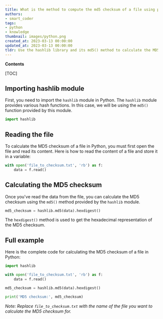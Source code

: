```yaml
---
title: What is the method to compute the md5 checksum of a file using python?
authors:
- smart_coder
tags:
- python
- knowledge
thumbnail: images/python.png
created_at: 2023-03-13 00:00:00
updated_at: 2023-03-13 00:00:00
tldr: Use the hashlib library and its md5() method to calculate the MD5 checksum of the file.
---
```


**Contents**

[TOC]

## Importing hashlib module

First, you need to import the `hashlib` module in Python. The `hashlib` module provides various hash functions. In this case, we will be using the `md5()` function provided by this module.

``` python
import hashlib
```

## Reading the file

To calculate the MD5 checksum of a file in Python, you must first open the file and read its content. Here is how to read the content of a file and store it in a variable:

``` python
with open('file_to_checksum.txt', 'rb') as f:
    data = f.read()
```

## Calculating the MD5 checksum

Once you've read the data from the file, you can calculate the MD5 checksum using the `md5()` method provided by the `hashlib` module.

``` python
md5_checksum = hashlib.md5(data).hexdigest()
```

The `hexdigest()` method is used to get the hexadecimal representation of the MD5 checksum.

## Full example

Here is the complete code for calculating the MD5 checksum of a file in Python:

``` python
import hashlib

with open('file_to_checksum.txt', 'rb') as f:
    data = f.read()

md5_checksum = hashlib.md5(data).hexdigest()

print('MD5 checksum:', md5_checksum)
``` 

*Note: Replace `file_to_checksum.txt` with the name of the file you want to calculate the MD5 checksum for.*
